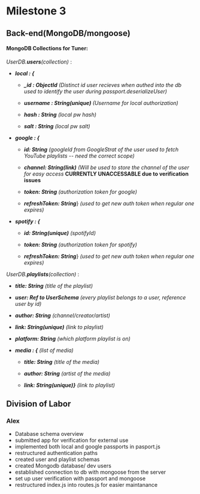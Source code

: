 # Milestone 3

## Back-end(MongoDB/mongoose)

#### MongoDB Collections for Tuner:

*UserDB.**users**(collection)* : 
- ***local : {***
  - ***_id : ObjectId*** *(Distinct id user recieves when authed into the db used to identify the user during passport.deserializeUser)*

  - ***username : String(unique)*** *(Username for local authorization)*

  - ***hash : String*** *(local pw hash)*

  - ***salt : String*** *(local pw salt)*

- ***google : {*** 
  - ***id: String*** *(googleId from GoogleStrat of the user used to fetch YouTube playlists -- need the correct scope)*
  
  - ***channel: String(link)*** *(Will be used to store the channel of the user for easy access* **CURRENTLY UNACCESSABLE due to verification issues**
  
  - ***token: String*** *(authorization token for google)*
  
  - ***refreshToken: String***} *(used to get new auth token when regular one expires)*
  
- ***spotify : {*** 
  - ***id: String(unique)*** *(spotifyId)*
  
  - ***token: String*** *(authorization token for spotify)*
  
  - ***refreshToken: String***} *(used to get new auth token when regular one expires)*
  
*UserDB.**playlists**(collection)* : 
- ***title: String*** *(title of the playlist)*

- ***user: Ref to UserSchema*** *(every playlist belongs to a user, reference user by id)*

- ***author: String*** *(channel/creator/artist)*

- ***link: String(unique)*** *(link to playlist)*

- ***platform: String*** *(which platform playlist is on)*

- ***media : {*** *(list of media)*
  - ***title: String*** *(title of the media)*
  
  - ***author: String*** *(artist of the media)*
  
  - ***link: String(unique)}*** *(link to playlist)* 



## Division of Labor

### Alex
  - Database schema overview
  - submitted app for verification for external use
  - implemented both local and google passports in pasport.js
  - restructured authentication paths
  - created user and playlist schemas
  - created Mongodb database/ dev users
  - established connection to db with mongoose from the server
  - set up user verification with passport and mongoose 
  - restructured index.js into routes.js for easier maintanance

 

